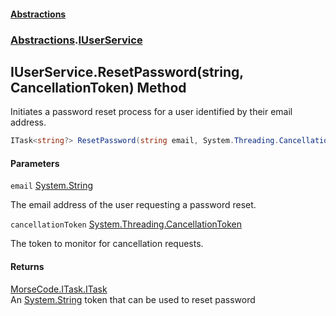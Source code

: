 #### [Abstractions](../../index.md 'index')
### [Abstractions](../index.md 'Abstractions').[IUserService](index.md 'Abstractions\.IUserService')

## IUserService\.ResetPassword\(string, CancellationToken\) Method

Initiates a password reset process for a user identified by their email address\.

```csharp
ITask<string?> ResetPassword(string email, System.Threading.CancellationToken cancellationToken);
```
#### Parameters

<a name='Abstractions.IUserService.ResetPassword(string,System.Threading.CancellationToken).email'></a>

`email` [System\.String](https://learn.microsoft.com/en-us/dotnet/api/system.string 'System\.String')

The email address of the user requesting a password reset\.

<a name='Abstractions.IUserService.ResetPassword(string,System.Threading.CancellationToken).cancellationToken'></a>

`cancellationToken` [System\.Threading\.CancellationToken](https://learn.microsoft.com/en-us/dotnet/api/system.threading.cancellationtoken 'System\.Threading\.CancellationToken')

The token to monitor for cancellation requests\.

#### Returns
[MorseCode\.ITask\.ITask](https://learn.microsoft.com/en-us/dotnet/api/morsecode.itask.itask 'MorseCode\.ITask\.ITask')  
An [System\.String](https://learn.microsoft.com/en-us/dotnet/api/system.string 'System\.String') token that can be used to reset password
